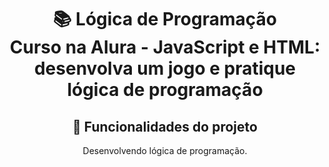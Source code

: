 #
<h1 align="center">
📚  Lógica de Programação<br/>
Curso na Alura - JavaScript e HTML: desenvolva um jogo e pratique lógica de programação
</h1>

<div align="center">

## 🔨 Funcionalidades do projeto

Desenvolvendo lógica de programação.

</div>
